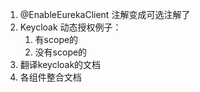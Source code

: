 1. @EnableEurekaClient 注解变成可选注解了
2. Keycloak 动态授权例子：
   1. 有scope的
   2. 没有scope的
3. 翻译keycloak的文档
4. 各组件整合文档

